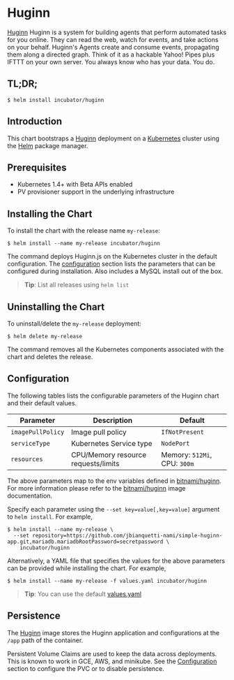 # Huginn

[Huginn](https://github.com/cantino/huginn/) Huginn is a system for building agents that perform automated tasks for you online. They can read the web, watch for events, and take actions on your behalf. Huginn's Agents create and consume events, propagating them along a directed graph. Think of it as a hackable Yahoo! Pipes plus IFTTT on your own server. You always know who has your data. You do.

## TL;DR;

```console
$ helm install incubator/huginn
```

## Introduction

This chart bootstraps a [Huginn](https://github.com/cantino/huginn/) deployment on a [Kubernetes](http://kubernetes.io) cluster using the [Helm](https://helm.sh) package manager.


## Prerequisites

- Kubernetes 1.4+ with Beta APIs enabled
- PV provisioner support in the underlying infrastructure

## Installing the Chart

To install the chart with the release name `my-release`:

```console
$ helm install --name my-release incubator/huginn
```

The command deploys Huginn.js on the Kubernetes cluster in the default configuration. The [configuration](#configuration) section lists the parameters that can be configured during installation. Also includes a MySQL install out of the box.


> **Tip**: List all releases using `helm list`

## Uninstalling the Chart

To uninstall/delete the `my-release` deployment:

```console
$ helm delete my-release
```

The command removes all the Kubernetes components associated with the chart and deletes the release.

## Configuration

The following tables lists the configurable parameters of the Huginn chart and their default values.

|           Parameter           |             Description             |                        Default                        |
|-------------------------------|-------------------------------------|-------------------------------------------------------|
| `imagePullPolicy`             | Image pull policy                   | `IfNotPresent`                                        |
| `serviceType`                 | Kubernetes Service type             | `NodePort`                                        |
| `resources`                   | CPU/Memory resource requests/limits | Memory: `512Mi`, CPU: `300m`                          |

The above parameters map to the env variables defined in [bitnami/huginn](http://github.com/bitnami/bitnami-docker-huginn). For more information please refer to the [bitnami/huginn](http://github.com/bitnami/bitnami-docker-huginn) image documentation.

Specify each parameter using the `--set key=value[,key=value]` argument to `helm install`. For example,

```console
$ helm install --name my-release \
  --set repository=https://github.com/jbianquetti-nami/simple-huginn-app.git,mariadb.mariadbRootPassword=secretpassword \
    incubator/huginn
```

Alternatively, a YAML file that specifies the values for the above parameters can be provided while installing the chart. For example,

```console
$ helm install --name my-release -f values.yaml incubator/huginn
```

> **Tip**: You can use the default [values.yaml](values.yaml)

## Persistence

The [Huginn](https://github.com/cantino/huginn/) image stores the Huginn application and configurations at the `/app`  path of the container.

Persistent Volume Claims are used to keep the data across deployments. This is known to work in GCE, AWS, and minikube.
See the [Configuration](#configuration) section to configure the PVC or to disable persistence.
